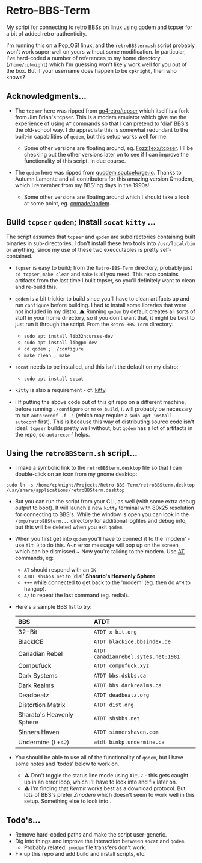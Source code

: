 # Retro-BBS-Term
My script for connecting to retro BBSs on linux using qodem and tcpser for a bit of added retro-authenticity.

I'm running this on a Pop_OS! linux, and the `retroBBSterm.sh` script probably won't work super-well on yours without some modification. In particular, I've hard-coded a number of references to my home directory (`/home/cpknight`) which I'm guessing won't likely work well for you out of the box. But if your username does happen to be `cpknight`, then who knows?

## Acknowledgments...

- The `tcpser` here was ripped from [go4retro/tcpser](https://github.com/go4retro/tcpser) which itself is a fork from Jim Brian's tcpser. This is a modem emulator which give me the experience of using `AT` commands so that I can pretend to 'dial' BBS's the old-school way. I do appreciate this is somewhat redundant to the built-in capabilities of `qodem`, but this setup works well for me. 
	- Some other versions are floating around, eg. [FozzTexx/tcpser](https://github.com/fozztexx/tcpser). I'll be checking out the other versions later on to see if I can improve the functionality of this script. In due course. 

- The `qodem` here was ripped from [quodem.soutceforge.io](https://qodem.sourceforge.io/). Thanks to Autumn Lamonte and all contributors for this amazing version Qmodem, which I remember from my BBS'ing days in the 1990s! 
	- Some other versions are floating around which I should take a look at some point, eg. [cnmade/qodem](https://github.com/cnmade/qodem).

## Build `tcpser` `qodem`; install `socat` `kitty` ...

The script assumes that `tcpser` and `qodem` are subdirectories containing built binaries in sub-directories. I don't install these two tools into `/usr/local/bin` or anything, since my use of these two execcutables is pretty self-contained. 

- `tcpser` is easy to build; from the `Retro-BBS-Term` directory, probably just `cd tcpser`, `make clean` and `make` is all you need. This repo contains artifacts from the last time I built tcpser, so you'll definitely want to clean and re-build this.

- `qodem` is a bit trickier to build since you'll have to clean artifacts up and run `configure` before building. I had to install some libraries that were not included in my distro. :warning:  Running `qodem` by default creates all sorts of stuff in your home directory, so if you don't want that, it might be best to just run it through the script. From the `Retro-BBS-Term` directory:
	- `sudo apt install lib32ncurses-dev`
	- `sudo apt install libgpm-dev`
	- `cd qodem ; ./configure`
	- `make clean ; make`

- `socat` needs to be installed, and this isn't the default on my distro:
	- `sudo apt install socat`

- `kitty` is also a requirement - cf. [kitty](https://sw.kovidgoyal.net/kitty/). 

- :information_source: If putting the above code out of this git repo on a different machine, before running `./configure` or `make build`, it will probably be necessary to run `autoreconf -f -i` (which may require a `sudo apt install autoconf` first). This is because this way of distributing source code isn't ideal. `tcpser` builds pretty well without, but `qodem` has a lot of artifacts in the repo, so `autoreconf` helps.

## Using the `retroBBSterm.sh` script...

- I make a symbolic link to the `retroBBSterm.desktop` file so that I can double-click on an icon from my gnome desktop: 
```
sudo ln -s /home/cpknight/Projects/Retro-BBS-Term/retroBBSterm.desktop /usr/share/applications/retroBBSterm.desktop
```
- But you can run the script from your CLI, as well (with some extra debug output to boot). It will launch a new `kitty` terminal with 80x25 resolution for connecting to BBS's. While the window is open you can look in the `/tmp/retroBBSterm...` directory for additional logfiles and debug info, but this will be deleted when you exit `qodem`. 

- When you first get into `qodem` you'll have to connect it to the 'modem' - use `Alt-9` to do this. A~n error message will pop up on the screen, which can be dismissed.~ Now you're talking to the modem. Use [AT](https://en.wikipedia.org/wiki/Hayes_AT_command_set) commands, eg:
	- `AT` should respond with an `OK`
	- `ATDT shsbbs.net` to 'dial' **Sharato's Heavenly Sphere**.
	- `+++` while connected to get back to the 'modem' (eg. then do `ATH` to hangup).
 	- `A/` to repeat the last command (eg. redial). 

- Here's a sample BBS list to try:

	| BBS									| ATDT									|
	| :------------------------------------	| :------------------------------------	|
	| 32-Bit 								| `ATDT x-bit.org`						|
	| BlackICE								| `ATDT blackice.bbsindex.de`			|
	| Canadian Rebel						| `ATDT canadianrebel.sytes.net:1981` 	|
	| Compufuck								| `ATDT compufuck.xyz`					|
	| Dark Systems							| `ATDT bbs.dsbbs.ca` 					|
	| Dark Realms							| `ATDT bbs.darkrealms.ca`				|
	| Deadbeatz								| `ATDT deadbeatz.org`					|
	| Distortion Matrix						| `ATDT d1st.org`						|
	| Sharato's Heavenly Sphere				| `ATDT shsbbs.net`						|
	| Sinners Haven							| `ATDT sinnershaven.com`				|
	| Undermine (:information_source: +`42`)				| `atdt binkp.undermine.ca` |

- You should be able to use all of the functionality of `qodem`, but I have some notes and 'todos' below to work on.
	- :warning: Don't toggle the status line mode using `Alt-7` - this gets caught up in an error loop, which I'll have to look into and fix later on.
	- :warning: I'm finding that *Kermit* works best as a download protocol. But lots of BBS's prefer *Zmodem* which doesn't seem to work well in this setup. Something else to look into...

## Todo's...

- Remove hard-coded paths and make the script user-generic.
- Dig into things and improve the interaction between `socat` and `qodem`.
	- Probably related: `zmodem` file transfers don't work.
- Fix up this repo and add build and install scripts, etc.

